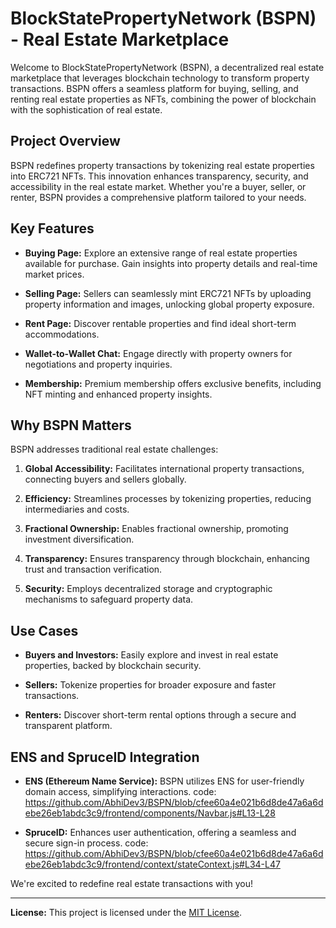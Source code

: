# BlockStatePropertyNetwork (BSPN) - Real Estate Marketplace

Welcome to BlockStatePropertyNetwork (BSPN), a decentralized real estate marketplace that leverages blockchain technology to transform property transactions. BSPN offers a seamless platform for buying, selling, and renting real estate properties as NFTs, combining the power of blockchain with the sophistication of real estate.

## Project Overview

BSPN redefines property transactions by tokenizing real estate properties into ERC721 NFTs. This innovation enhances transparency, security, and accessibility in the real estate market. Whether you're a buyer, seller, or renter, BSPN provides a comprehensive platform tailored to your needs.

## Key Features

- **Buying Page:** Explore an extensive range of real estate properties available for purchase. Gain insights into property details and real-time market prices.

- **Selling Page:** Sellers can seamlessly mint ERC721 NFTs by uploading property information and images, unlocking global property exposure.

- **Rent Page:** Discover rentable properties and find ideal short-term accommodations.

- **Wallet-to-Wallet Chat:** Engage directly with property owners for negotiations and property inquiries.

- **Membership:** Premium membership offers exclusive benefits, including NFT minting and enhanced property insights.

## Why BSPN Matters

BSPN addresses traditional real estate challenges:

1. **Global Accessibility:** Facilitates international property transactions, connecting buyers and sellers globally.

2. **Efficiency:** Streamlines processes by tokenizing properties, reducing intermediaries and costs.

3. **Fractional Ownership:** Enables fractional ownership, promoting investment diversification.

4. **Transparency:** Ensures transparency through blockchain, enhancing trust and transaction verification.

5. **Security:** Employs decentralized storage and cryptographic mechanisms to safeguard property data.

## Use Cases

- **Buyers and Investors:** Easily explore and invest in real estate properties, backed by blockchain security.

- **Sellers:** Tokenize properties for broader exposure and faster transactions.

- **Renters:** Discover short-term rental options through a secure and transparent platform.

## ENS and SpruceID Integration

- **ENS (Ethereum Name Service):** BSPN utilizes ENS for user-friendly domain access, simplifying interactions.
code: https://github.com/AbhiDev3/BSPN/blob/cfee60a4e021b6d8de47a6a6debe26eb1abdc3c9/frontend/components/Navbar.js#L13-L28

- **SpruceID:** Enhances user authentication, offering a seamless and secure sign-in process.
code: https://github.com/AbhiDev3/BSPN/blob/cfee60a4e021b6d8de47a6a6debe26eb1abdc3c9/frontend/context/stateContext.js#L34-L47


We're excited to redefine real estate transactions with you!

---

**License:** This project is licensed under the [MIT License](LICENSE).
